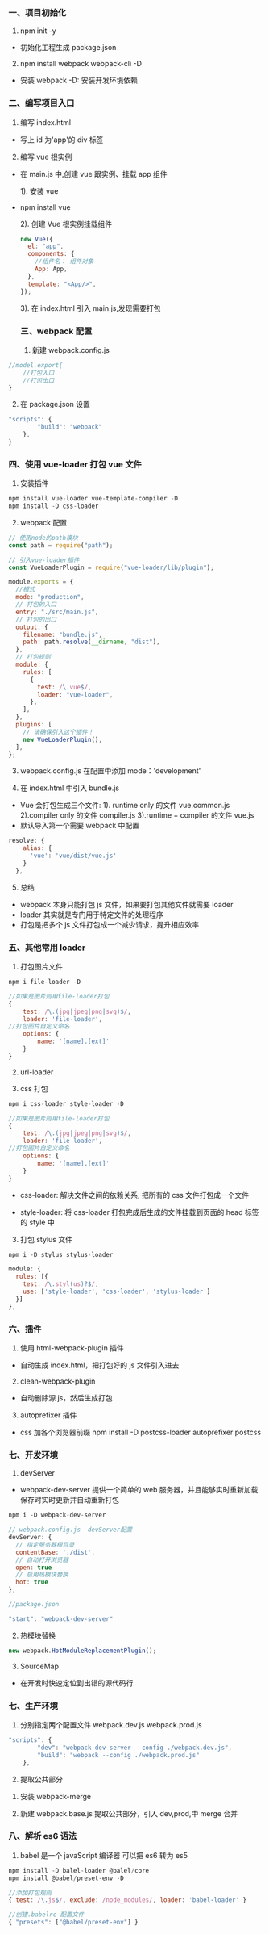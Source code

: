### 一、项目初始化

1. npm init -y

- 初始化工程生成 package.json

2. npm install webpack webpack-cli -D

- 安装 webpack -D: 安装开发环境依赖

### 二、编写项目入口

1. 编写 index.html

- 写上 id 为'app'的 div 标签

2. 编写 vue 根实例

- 在 main.js 中,创建 vue 跟实例、挂载 app 组件

  1). 安装 vue

- npm install vue

  2). 创建 Vue 根实例挂载组件

  ```javascript
  new Vue({
    el: "app",
    components: {
      //组件名： 组件对象
      App: App,
    },
    template: "<App/>",
  });
  ```

  3). 在 index.html 引入 main.js,发现需要打包

  ### 三、webpack 配置

  1. 新建 webpack.config.js

```javascript
//model.export{
    //打包入口
    //打包出口
}
```

2. 在 package.json 设置

```javascript
"scripts": {
        "build": "webpack"
    },
}
```

### 四、使用 vue-loader 打包 vue 文件

1. 安装插件

```javascript
npm install vue-loader vue-template-compiler -D
npm install -D css-loader
```

2. webpack 配置

```javascript
// 使用node的path模块
const path = require("path");

// 引入vue-loader插件
const VueLoaderPlugin = require("vue-loader/lib/plugin");

module.exports = {
  //模式
  mode: "production",
  // 打包的入口
  entry: "./src/main.js",
  // 打包的出口
  output: {
    filename: "bundle.js",
    path: path.resolve(__dirname, "dist"),
  },
  // 打包规则
  module: {
    rules: [
      {
        test: /\.vue$/,
        loader: "vue-loader",
      },
    ],
  },
  plugins: [
    // 请确保引入这个插件！
    new VueLoaderPlugin(),
  ],
};
```

3. webpack.config.js 在配置中添加 mode：'development'

4. 在 index.html 中引入 bundle.js

- Vue 会打包生成三个文件:
  1). runtime only 的文件 vue.common.js
  2).compiler only 的文件 compiler.js
  3).runtime + compiler 的文件 vue.js
- 默认导入第一个需要 webpack 中配置

```javascript
resolve: {
    alias: {
      'vue': 'vue/dist/vue.js'
    }
  },
```

5. 总结

- webpack 本身只能打包 js 文件，如果要打包其他文件就需要 loader
- loader 其实就是专门用于特定文件的处理程序
- 打包是把多个 js 文件打包成一个减少请求，提升相应效率

### 五、其他常用 loader

1. 打包图片文件

```javascript
npm i file-loader -D

//如果是图片则用file-loader打包
{
    test: /\.(jpg|jpeg|png|svg)$/,
    loader: 'file-loader',
//打包图片自定义命名
    options: {
        name: '[name].[ext]'
    }
}
```

2. url-loader

3. css 打包

```javascript
npm i css-loader style-loader -D

//如果是图片则用file-loader打包
{
    test: /\.(jpg|jpeg|png|svg)$/,
    loader: 'file-loader',
//打包图片自定义命名
    options: {
        name: '[name].[ext]'
    }
}
```

- css-loader: 解决文件之间的依赖关系, 把所有的 css 文件打包成一个文件

- style-loader: 将 css-loader 打包完成后生成的文件挂载到页面的 head 标签的 style 中

3. 打包 stylus 文件

```javascript
npm i -D stylus stylus-loader

module: {
  rules: [{
    test: /\.styl(us)?$/,
    use: ['style-loader', 'css-loader', 'stylus-loader']
  }]
},
```

### 六、插件

1. 使用 html-webpack-plugin 插件

- 自动生成 index.html，把打包好的 js 文件引入进去

2. clean-webpack-plugin

- 自动删除源 js，然后生成打包

3. autoprefixer 插件

- css 加各个浏览器前缀 npm install -D postcss-loader autoprefixer postcss

### 七、开发环境

1. devServer

- webpack-dev-server 提供一个简单的 web 服务器，并且能够实时重新加载 保存时实时更新并自动重新打包

```javascript
npm i -D webpack-dev-server

// webpack.config.js  devServer配置
devServer: {
  // 指定服务器根目录
  contentBase: './dist',
  // 自动打开浏览器
  open: true
  // 启用热模块替换
  hot: true
},

//package.json

"start": "webpack-dev-server"
```

2. 热模块替换

```javascript
new webpack.HotModuleReplacementPlugin();
```

3. SourceMap

- 在开发时快速定位到出错的源代码行

### 七、生产环境

1. 分别指定两个配置文件 webpack.dev.js webpack.prod.js

```javascript
"scripts": {
        "dev": "webpack-dev-server --config ./webpack.dev.js",
        "build": "webpack --config ./webpack.prod.js"
    },
```

2. 提取公共部分

1) 安装 webpack-merge

2) 新建 webpack.base.js 提取公共部分，引入 dev,prod,中 merge 合并

### 八、解析 es6 语法

1. babel 是一个 javaScript 编译器 可以把 es6 转为 es5

```javascript
npm install -D balel-loader @balel/core
npm install @babel/preset-env -D

//添加打包规则
{ test: /\.js$/, exclude: /node_modules/, loader: 'babel-loader' }

//创建.babelrc 配置文件
{ "presets": ["@babel/preset-env"] }
```
